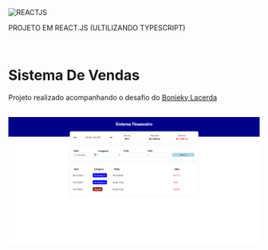 </br>
<img align="center" alt="REACTJS" 
        src="https://img.shields.io/badge/React-20232A?style=for-the-badge&logo=react&logoColor=61DAFB">
<p>PROJETO EM REACT.JS (ULTILIZANDO TYPESCRIPT)</p>
</br>
<h1> Sistema De Vendas </h1>
    <p aling="center"> Projeto realizado acompanhando o desafio do
    <a href="https://www.youtube.com/watch?v=_hytKpMc04E&t=260s"> Bonieky Lacerda</a></p>
    </br>
<img id="imgProj" src="./src/imagens/Example.png" alt="ImagemDoProjeto" width="800" />
</br>

</br>
 
